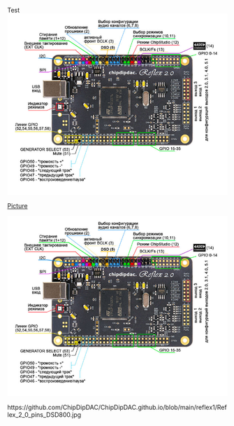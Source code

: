 Test
![alt text](https://github.com/ChipDipDAC/ChipDipDAC.github.io/blob/main/reflex1/Reflex_2_0_pins_DSD800.jpg)

[Picture](https://github.com/ChipDipDAC/ChipDipDAC.github.io/blob/main/reflex1/Reflex_2_0_pins_DSD800.jpg)
<p><a class="galery" href="https://static.chipdip.ru/lib/677/DOC041677230.jpg"><img alt="Gen" src="https://github.com/ChipDipDAC/ChipDipDAC.github.io/blob/main/reflex1/Reflex_2_0_pins_DSD800.jpg" /></a></p>
https://github.com/ChipDipDAC/ChipDipDAC.github.io/blob/main/reflex1/Reflex_2_0_pins_DSD800.jpg
